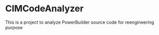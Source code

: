 # CIMCodeAnalyzer
This is a project to analyze  PowerBuilder  source code for reengineering purpose
